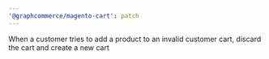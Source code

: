 ```yaml
---
'@graphcommerce/magento-cart': patch
---
```


When a customer tries to add a product to an invalid customer cart, discard the cart and create a new cart
